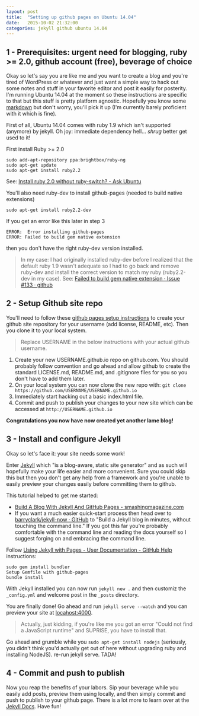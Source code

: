 ```yaml
---
layout: post
title:  "Setting up github pages on Ubuntu 14.04"
date:   2015-10-02 21:32:00
categories: jekyll github ubuntu 14.04
---
```


1 - Prerequisites: urgent need for blogging, ruby >= 2.0, github account (free), beverage of choice
------------------------------------------------------------------------------

Okay so let's say you are like me and you want to create a blog and you're tired of WordPress or whatever and just want a simple way to hack out some notes and stuff in your favorite editor and post it easily for posterity.  I'm running Ubuntu 14.04 at the moment so these instructions are specific to that but this stuff is pretty platform agnostic. Hopefully you know some [markdown](https://daringfireball.net/projects/markdown/syntax) but don't worry, you'll pick it up (I'm currently barely proficient with it which is fine).

First of all, Ubuntu 14.04 comes with ruby 1.9 which isn't supported (anymore) by jekyll. Oh joy: immediate dependency hell... *shrug* better get used to it!

First install Ruby >= 2.0

	sudo add-apt-repository ppa:brightbox/ruby-ng
	sudo apt-get update
	sudo apt-get install ruby2.2

See: [Install ruby 2.0 without ruby-switch? - Ask Ubuntu](http://askubuntu.com/a/452293/62223)

You'll also need ruby-dev to install github-pages (needed to build native extensions)

	sudo apt-get install ruby2.2-dev

If you get an error like this later in step 3

	ERROR:  Error installing github-pages
	ERROR: Failed to build gem native extension

then you don't have the right ruby-dev version installed.

> In my case: I had originally installed ruby-dev before I realized that the default ruby 1.9 wasn't adequate so I had to go back and remove ruby-dev and install the correct version to match my ruby (ruby2.2-dev in my case). See: [Failed to build gem native extension · Issue #133 · github](https://github.com/github/pages-gem/issues/133)


2 - Setup Github site repo
---------------
You'll need to follow these [github pages setup instructions](https://pages.github.com/) to create your github site repository for your username (add license, README, etc). Then you clone it to your local system.

> Replace USERNAME in the below instructions with your actual github username.

1. Create your new USERNAME.github.io repo on github.com. You should probably follow convention and go ahead and allow github to create the standard LICENSE.md, README.md, and .gitignore files for you so you don't have to add them later.
2. On your local system you can now clone the new repo with: `git clone https://github.com/USERNAME/USERNAME.github.io`
3. Immediately start hacking out a basic index.html file.
4. Commit and push to publish your changes to your new site which can be accessed at `http://USERNAME.github.io`

**Congratulations you now have now created yet another lame blog!**


3 - Install and configure Jekyll
-----------

Okay so let's face it: your site needs some work!

Enter [Jekyll](https://jekyllrb.com/) which "is a blog-aware, static site generator" and as such will hopefully make your life easier and more convenient. Sure you could skip this but then you don't get any help from a framework and you're unable to easily preview your changes easily before committing them to github.

This tutorial helped to get me started:

* [Build A Blog With Jekyll And GitHub Pages - smashingmagazine.com](http://www.smashingmagazine.com/2014/08/build-blog-jekyll-github-pages/)
* If you want a much easier quick-start process then head over to [barryclark/jekyll-now · GitHub](https://github.com/barryclark/jekyll-now) to "Build a Jekyll blog in minutes, without touching the command line." If you got this far you're probably comfortable with the command line and reading the docs yourself so I suggest forging on and embracing the command line.

Follow [Using Jekyll with Pages - User Documentation - GitHub Help](https://help.github.com/articles/using-jekyll-with-pages/) instructions:

	sudo gem install bundler
	Setup Gemfile with github-pages
	bundle install

With Jekyll installed you can now run `jekyll new .` and then customiz the `_config.yml` and welcome post in the `_posts` directory.

You are finally done! Go ahead and run `jekyll serve --watch` and you can preview your site at [locahost:4000](localhost:4000).

> Actually, just kidding, if you're like me you got an error "Could not find a JavaScript runtime" and SUPRISE, you have to install that.

Go ahead and grumble while you `sudo apt-get install nodejs` (seriously, you didn't think you'd actually get out of here without upgrading ruby and installing NodeJS). re-run jekyll serve. TADA!

4 - Commit and push to publish
---------------------------

Now you reap the benefits of your labors. Sip your beverage while you easily add posts, preview them using locally, and then simply commit and push to publish to your github page. There is a lot more to learn over at the [Jekyll Docs](http://jekyllrb.com/docs/frontmatter/). Have fun!
